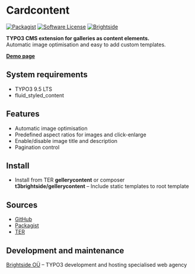 # Cardcontent
[![Packagist](https://img.shields.io/packagist/v/t3brightside/cardcontent.svg?style=flat)](https://packagist.org/packages/t3brightside/cardcontent)
[![Software License](https://img.shields.io/badge/license-GPLv3-brightgreen.svg?style=flat)](LICENSE)
[![Brightside](https://img.shields.io/badge/by-t3brightside.com-orange.svg?style=flat)](https://t3brightside.com)

**TYPO3 CMS extension for galleries as content elements.**
<br />Automatic image optimisation and easy to add custom templates.

**[Demo page](https://macrotemplate.t3brightside.com/)**

## System requirements

- TYPO3 9.5 LTS
- fluid_styled_content

## Features

- Automatic image optimisation
- Predefined aspect ratios for images and click-enlarge
- Enable/disable image title and description
- Pagination control

## Install
- Install from TER **gellerycontent** or composer **t3brightside/gellerycontent**
– Include static templates to root template

## Sources

- [GitHub](https://github.com/t3brightside/gcardcontent)
- [Packagist](https://packagist.org/packages/t3brightside/cardcontent)
- [TER](https://extensions.typo3.org/extension/cardcontent/)

## Development and maintenance

[Brightside OÜ](https://t3brightside.com/) – TYPO3 development and hosting specialised web agency
